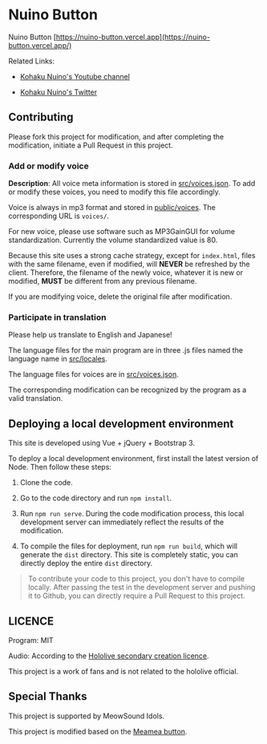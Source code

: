 # Nuino Button

Nuino Button [https://nuino-button.vercel.app](https://nuino-button.vercel.app/)

Related Links:

* [Kohaku Nuino's Youtube channel](https://www.youtube.com/channel/UCF4KiwafRPMgvnfipsk1JZg)

* [Kohaku Nuino's Twitter](https://twitter.com/Kohaku_Nuino)

## Contributing

Please fork this project for modification, and after completing the modification, initiate a Pull Request in this project.

### Add or modify voice

**Description**: All voice meta information is stored in [src/voices.json](src/voices.json). To add or modify these voices, you need to modify this file accordingly.

Voice is always in mp3 format and stored in [public/voices](public/voices). The corresponding URL is `voices/`.

For new voice, please use software such as MP3GainGUI for volume standardization. Currently the volume standardized value is 80.

Because this site uses a strong cache strategy, except for `index.html`, files with the same filename, even if modified, will **NEVER** be refreshed by the client. Therefore, the filename of the newly voice, whatever it is new or modified, **MUST** be different from any previous filename.

If you are modifying voice, delete the original file after modification.

### Participate in translation

Please help us translate to English and Japanese!

The language files for the main program are in three .js files named the language name in [src/locales](src/locales).

The language files for voices are in [src/voices.json](src/voices.json).

The corresponding modification can be recognized by the program as a valid translation.

## Deploying a local development environment

This site is developed using Vue + jQuery + Bootstrap 3.

To deploy a local development environment, first install the latest version of Node. Then follow these steps:

1. Clone the code.

2. Go to the code directory and run `npm install`.

3. Run `npm run serve`. During the code modification process, this local development server can immediately reflect the results of the modification.

4. To compile the files for deployment, run `npm run build`, which will generate the `dist` directory. This site is completely static, you can directly deploy the entire `dist` directory.

> To contribute your code to this project, you don't have to compile locally. After passing the test in the development server and pushing it to Github, you can directly require a Pull Request to this project.

## LICENCE

Program: MIT

Audio: According to the [Hololive secondary creation licence](https://www.hololive.tv/terms).

This project is a work of fans and is not related to the hololive official.

## Special Thanks

This project is supported by MeowSound Idols.

This project is modified based on the [Meamea button](https://github.com/zyzsdy/meamea-button).
